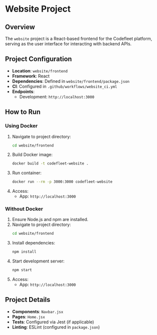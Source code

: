 # Website Project

## Overview
The `website` project is a React-based frontend for the Codefleet platform, serving as the user interface for interacting with backend APIs.

## Project Configuration
- **Location**: `website/frontend`
- **Framework**: React
- **Dependencies**: Defined in `website/frontend/package.json`
- **CI**: Configured in `.github/workflows/website_ci.yml`
- **Endpoints**:
  - Development: `http://localhost:3000`

## How to Run

### Using Docker
1. Navigate to project directory:
   ```bash
   cd website/frontend
   ```
2. Build Docker image:
   ```bash
   docker build -t codefleet-website .
   ```
3. Run container:
   ```bash
   docker run --rm -p 3000:3000 codefleet-website
   ```
4. Access:
   - App: `http://localhost:3000`

### Without Docker
1. Ensure Node.js and npm are installed.
2. Navigate to project directory:
   ```bash
   cd website/frontend
   ```
3. Install dependencies:
   ```bash
   npm install
   ```
4. Start development server:
   ```bash
   npm start
   ```
5. Access:
   - App: `http://localhost:3000`

## Project Details
- **Components**: `Navbar.jsx`
- **Pages**: `Home.jsx`
- **Tests**: Configured via Jest (if applicable)
- **Linting**: ESLint (configured in `package.json`)
